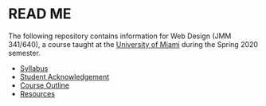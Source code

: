 # READ ME

The following repository contains information for Web Design (JMM 341/640), a course taught at the [University of Miami](https://miami.edu) during the Spring 2020 semester.

- [Syllabus](https://github.com/umiami-web-design/course-info/blob/master/syllabus-spring-2020.md)
- [Student Acknowledgement](https://github.com/umiami-web-design/course-info/blob/master/student-acknowledgement.pdf)
- [Course Outline](https://github.com/umiami-web-design/course-info/blob/master/course-outline.md)
- [Resources](https://github.com/umiami-web-design/course-info/blob/master/resources.md)
